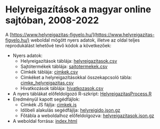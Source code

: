 # Helyreigazítások a magyar online sajtóban, 2008-2022

A [https://www.helyreigazitas-figyelo.hu/](https://www.helyreigazitas-figyelo.hu/) weboldal mögött nyers adatok, illetve az oldal teljes reprodukálást lehetővé tevő kódok a következőek:

- Nyers adatok:
  - Helyreigazítások táblája: [helyreigazitasok.csv](https://github.com/tamas-ferenci/HelyreigazitasFigyelo/blob/main/helyreigazitasok.csv)
  - Sajtótermékek táblája: [sajtotermekek.csv](https://github.com/tamas-ferenci/HelyreigazitasFigyelo/blob/main/sajtotermekek.csv)
  - Címkék táblája: [cimkek.csv](https://github.com/tamas-ferenci/HelyreigazitasFigyelo/blob/main/cimkek.csv)
  - Címkéket a helyreigazításokkal összekapcsoló tábla: [cimke_helyreigazitas.csv](https://github.com/tamas-ferenci/HelyreigazitasFigyelo/blob/main/cimke_helyreigazitas.csv)
  - Hivatkozások táblája: [hivatkozasok.csv](https://github.com/tamas-ferenci/HelyreigazitasFigyelo/blob/main/hivatkozasok.csv)
- A nyers táblákat előfeldolgozó R-szkript: [HelyreigazitasProcess.R](https://github.com/tamas-ferenci/HelyreigazitasFigyelo/blob/main/HelyreigazitasProcess.R)
- Eredményül kapott segédfájlok:
  - Címkék JS fájlja: [cimkek.js](https://github.com/tamas-ferenci/HelyreigazitasFigyelo/blob/main/cimkek.js)
  - Időbeli alakulás segédfájlja: [helyreigido.json.gz](https://github.com/tamas-ferenci/HelyreigazitasFigyelo/blob/main/helyreigido.json.gz)
  - Főtábla a weboldalhoz előfeldolgozva: [helyreigazitasok.json.gz](https://github.com/tamas-ferenci/HelyreigazitasFigyelo/blob/main/helyreigazitasok.json.gz)
- A weboldal forrása: [index.html](https://github.com/tamas-ferenci/HelyreigazitasFigyelo/blob/main/index.html)
